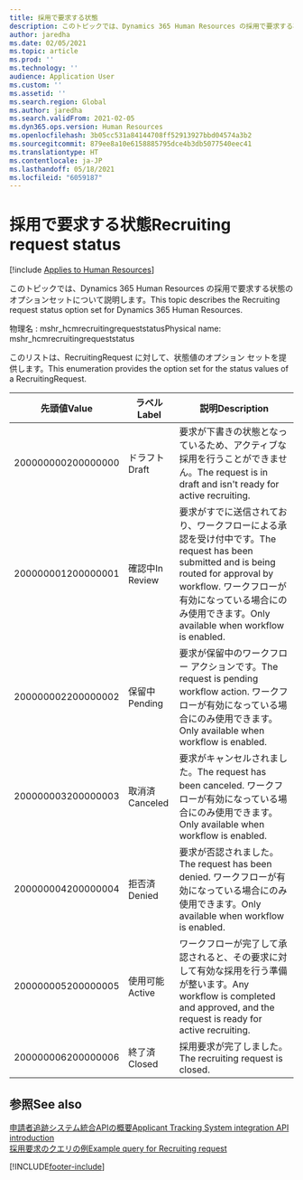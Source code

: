 ```yaml
---
title: 採用で要求する状態
description: このトピックでは、Dynamics 365 Human Resources の採用で要求する状態のオプションセットについて説明します。
author: jaredha
ms.date: 02/05/2021
ms.topic: article
ms.prod: ''
ms.technology: ''
audience: Application User
ms.custom: ''
ms.assetid: ''
ms.search.region: Global
ms.author: jaredha
ms.search.validFrom: 2021-02-05
ms.dyn365.ops.version: Human Resources
ms.openlocfilehash: 3b05cc531a84144708ff52913927bbd04574a3b2
ms.sourcegitcommit: 879ee8a10e6158885795dce4b3db5077540eec41
ms.translationtype: HT
ms.contentlocale: ja-JP
ms.lasthandoff: 05/18/2021
ms.locfileid: "6059187"
---
```

# <a name="recruiting-request-status"></a><span data-ttu-id="a9b8a-103">採用で要求する状態</span><span class="sxs-lookup"><span data-stu-id="a9b8a-103">Recruiting request status</span></span>

[!include [Applies to Human Resources](../includes/applies-to-hr.md)]

<span data-ttu-id="a9b8a-104">このトピックでは、Dynamics 365 Human Resources の採用で要求する状態のオプションセットについて説明します。</span><span class="sxs-lookup"><span data-stu-id="a9b8a-104">This topic describes the Recruiting request status option set for Dynamics 365 Human Resources.</span></span>

<span data-ttu-id="a9b8a-105">物理名 : mshr_hcmrecruitingrequeststatus</span><span class="sxs-lookup"><span data-stu-id="a9b8a-105">Physical name: mshr_hcmrecruitingrequeststatus</span></span>

<span data-ttu-id="a9b8a-106">このリストは、RecruitingRequest に対して、状態値のオプション セットを提供します。</span><span class="sxs-lookup"><span data-stu-id="a9b8a-106">This enumeration provides the option set for the status values of a RecruitingRequest.</span></span>

| <span data-ttu-id="a9b8a-107">先頭値</span><span class="sxs-lookup"><span data-stu-id="a9b8a-107">Value</span></span> | <span data-ttu-id="a9b8a-108">ラベル</span><span class="sxs-lookup"><span data-stu-id="a9b8a-108">Label</span></span> | <span data-ttu-id="a9b8a-109">説明</span><span class="sxs-lookup"><span data-stu-id="a9b8a-109">Description</span></span> |
| --- | --- | --- |
| <span data-ttu-id="a9b8a-110">200000000</span><span class="sxs-lookup"><span data-stu-id="a9b8a-110">200000000</span></span> | <span data-ttu-id="a9b8a-111">ドラフト</span><span class="sxs-lookup"><span data-stu-id="a9b8a-111">Draft</span></span> | <span data-ttu-id="a9b8a-112">要求が下書きの状態となっているため、アクティブな採用を行うことができません。</span><span class="sxs-lookup"><span data-stu-id="a9b8a-112">The request is in draft and isn't ready for active recruiting.</span></span> |
| <span data-ttu-id="a9b8a-113">200000001</span><span class="sxs-lookup"><span data-stu-id="a9b8a-113">200000001</span></span> | <span data-ttu-id="a9b8a-114">確認中</span><span class="sxs-lookup"><span data-stu-id="a9b8a-114">In Review</span></span> | <span data-ttu-id="a9b8a-115">要求がすでに送信されており、ワークフローによる承認を受け付中です。</span><span class="sxs-lookup"><span data-stu-id="a9b8a-115">The request has been submitted and is being routed for approval by workflow.</span></span> <span data-ttu-id="a9b8a-116">ワークフローが有効になっている場合にのみ使用できます。</span><span class="sxs-lookup"><span data-stu-id="a9b8a-116">Only available when workflow is enabled.</span></span> |
| <span data-ttu-id="a9b8a-117">200000002</span><span class="sxs-lookup"><span data-stu-id="a9b8a-117">200000002</span></span> | <span data-ttu-id="a9b8a-118">保留中</span><span class="sxs-lookup"><span data-stu-id="a9b8a-118">Pending</span></span> | <span data-ttu-id="a9b8a-119">要求が保留中のワークフロー アクションです。</span><span class="sxs-lookup"><span data-stu-id="a9b8a-119">The request is pending workflow action.</span></span> <span data-ttu-id="a9b8a-120">ワークフローが有効になっている場合にのみ使用できます。</span><span class="sxs-lookup"><span data-stu-id="a9b8a-120">Only available when workflow is enabled.</span></span> |
| <span data-ttu-id="a9b8a-121">200000003</span><span class="sxs-lookup"><span data-stu-id="a9b8a-121">200000003</span></span> | <span data-ttu-id="a9b8a-122">取消済</span><span class="sxs-lookup"><span data-stu-id="a9b8a-122">Canceled</span></span> | <span data-ttu-id="a9b8a-123">要求がキャンセルされました。</span><span class="sxs-lookup"><span data-stu-id="a9b8a-123">The request has been canceled.</span></span> <span data-ttu-id="a9b8a-124">ワークフローが有効になっている場合にのみ使用できます。</span><span class="sxs-lookup"><span data-stu-id="a9b8a-124">Only available when workflow is enabled.</span></span> |
| <span data-ttu-id="a9b8a-125">200000004</span><span class="sxs-lookup"><span data-stu-id="a9b8a-125">200000004</span></span> | <span data-ttu-id="a9b8a-126">拒否済</span><span class="sxs-lookup"><span data-stu-id="a9b8a-126">Denied</span></span> | <span data-ttu-id="a9b8a-127">要求が否認されました。</span><span class="sxs-lookup"><span data-stu-id="a9b8a-127">The request has been denied.</span></span> <span data-ttu-id="a9b8a-128">ワークフローが有効になっている場合にのみ使用できます。</span><span class="sxs-lookup"><span data-stu-id="a9b8a-128">Only available when workflow is enabled.</span></span> |
| <span data-ttu-id="a9b8a-129">200000005</span><span class="sxs-lookup"><span data-stu-id="a9b8a-129">200000005</span></span> | <span data-ttu-id="a9b8a-130">使用可能</span><span class="sxs-lookup"><span data-stu-id="a9b8a-130">Active</span></span> | <span data-ttu-id="a9b8a-131">ワークフローが完了して承認されると、その要求に対して有効な採用を行う準備が整います。</span><span class="sxs-lookup"><span data-stu-id="a9b8a-131">Any workflow is completed and approved, and the request is ready for active recruiting.</span></span> |
| <span data-ttu-id="a9b8a-132">200000006</span><span class="sxs-lookup"><span data-stu-id="a9b8a-132">200000006</span></span> | <span data-ttu-id="a9b8a-133">終了済</span><span class="sxs-lookup"><span data-stu-id="a9b8a-133">Closed</span></span> | <span data-ttu-id="a9b8a-134">採用要求が完了しました。</span><span class="sxs-lookup"><span data-stu-id="a9b8a-134">The recruiting request is closed.</span></span> |

## <a name="see-also"></a><span data-ttu-id="a9b8a-135">参照</span><span class="sxs-lookup"><span data-stu-id="a9b8a-135">See also</span></span>

[<span data-ttu-id="a9b8a-136">申請者追跡システム統合APIの概要</span><span class="sxs-lookup"><span data-stu-id="a9b8a-136">Applicant Tracking System integration API introduction</span></span>](hr-admin-integration-ats-api-introduction.md)<br>
[<span data-ttu-id="a9b8a-137">採用要求のクエリの例</span><span class="sxs-lookup"><span data-stu-id="a9b8a-137">Example query for Recruiting request</span></span>](hr-admin-integration-ats-api-recruiting-request-example-query.md)


[!INCLUDE[footer-include](../includes/footer-banner.md)]